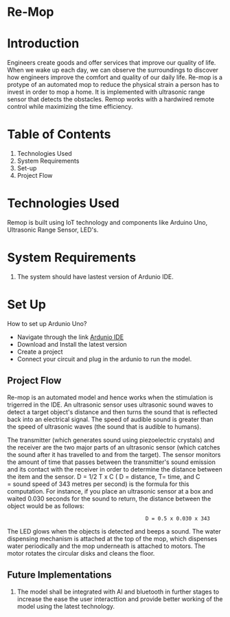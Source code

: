# Re-Mop
# Introduction 
Engineers create goods and offer services that improve our quality of life. When we wake up each day, we can observe the surroundings to discover how engineers improve the comfort and quality of our daily life. Re-mop is a protype of an automated mop to reduce the physical strain a person has to invest in order to mop a home. It is implemented with ultrasonic range sensor that detects the obstacles. Remop works with a hardwired remote control while maximizing the time efficiency.
 
# Table of Contents
1) Technologies Used
2) System Requirements
3) Set-up
4) Project Flow 

# Technologies Used 
Remop is built using IoT technology and components like Arduino Uno, Ultrasonic Range Sensor, LED's.

# System Requirements
1) The system should have lastest version of Ardunio IDE. 

# Set Up
How to set up Ardunio Uno?

- Navigate through the link [Ardunio IDE](https://www.arduino.cc/en/software)
- Download and Install the latest version
- Create a project
- Connect your circuit and plug in the ardunio to run the model.
           
## Project Flow 
Re-mop is an automated model and hence works when the stimulation is trigerred in the IDE. An ultrasonic sensor uses ultrasonic sound waves to detect a target object's distance and then turns the sound that is reflected back into an electrical signal. The speed of audible sound is greater than the speed of ultrasonic waves (the sound that is audible to humans). 

The transmitter (which generates sound using piezoelectric crystals) and the receiver are the two major parts of an ultrasonic sensor (which catches the sound after it has travelled to and from the target). The sensor monitors the amount of time that passes between the transmitter's sound emission and its contact with the receiver in order to determine the distance between the item and the sensor. D = 1/2 T x C ( D = distance, T= time, and C = sound speed of 343 metres per second) is the formula for this computation. For instance, if you place an ultrasonic sensor at a box and waited 0.030 seconds for the sound to return, the distance between the object would be as follows:

                                                 D = 0.5 x 0.030 x 343
The LED glows when the objects is detected and beeps a sound. The water dispensing mechanism is attached at the top of the mop, which dispenses water periodically and the mop underneath is attached to motors. The motor rotates the circular disks and cleans the floor. 

## Future Implementations
1) The model shall be integrated with AI and bluetooth in further stages to increase the ease the user interacttion and provide better working of the model using the latest technology.



